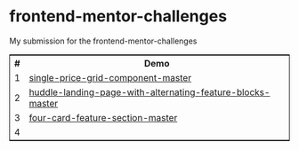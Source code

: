 # frontend-mentor-challenges

My submission for the frontend-mentor-challenges

<table style=" border:1px solid black">
  <tr>
    <th>#</th>
    <th>Demo</th>
  </tr>
  
  <tr>
    <td>1</td>
    <td><a href="https://rupalkachhwaha.github.io/frontend-mentor-challenges/single-price-grid-component-master/">single-price-grid-component-master</a></td>

  </tr>
  <tr>
    <td>2</td>
    <td><a href="https://rupalkachhwaha.github.io/frontend-mentor-challenges/huddle-landing-page-with-alternating-feature-blocks-master/">huddle-landing-page-with-alternating-feature-blocks-master</a></td>
    
  </tr>
  <tr>
    <td>3</td>
    <td><a href="https://rupalkachhwaha.github.io/frontend-mentor-challenges/four-card-feature-section-master/">four-card-feature-section-master</a></td>
   
  </tr>
  
  <tr>
    <td>4</td>
    <td><a href="https://rupalkachhwaha.github.io/frontend-mentor-challenges/social-media-dashboard-with-theme-switcher-master"></a></td>
  </tr>
 
  
   
    
  
</table>
